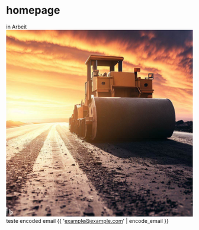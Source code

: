 # homepage
in Arbeit
![Bauarbeiten](./pictures/steamroller.jpg)
teste encoded email
{{ 'example@example.com' | encode_email }}
